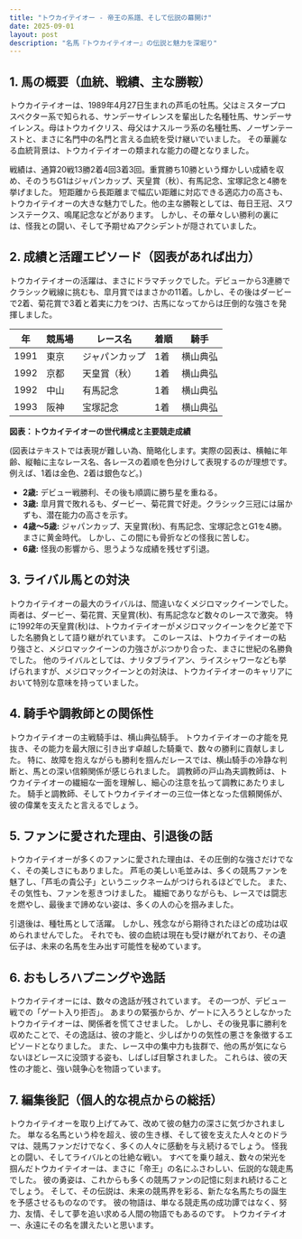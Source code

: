 ```yaml
---
title: "トウカイテイオー - 帝王の系譜、そして伝説の幕開け"
date: 2025-09-01
layout: post
description: "名馬『トウカイテイオー』の伝説と魅力を深堀り"
---
```


## 1. 馬の概要（血統、戦績、主な勝鞍）

トウカイテイオーは、1989年4月27日生まれの芦毛の牡馬。父はミスタープロスペクター系で知られる、サンデーサイレンスを輩出した名種牡馬、サンデーサイレンス。母はトウカイクリス、母父はナスルーラ系の名種牡馬、ノーザンテーストと、まさに名門中の名門と言える血統を受け継いでいました。  その華麗なる血統背景は、トウカイテイオーの類まれな能力の礎となりました。

戦績は、通算20戦13勝2着4回3着3回。重賞勝ち10勝という輝かしい成績を収め、そのうちG1はジャパンカップ、天皇賞（秋）、有馬記念、宝塚記念と4勝を挙げました。  短距離から長距離まで幅広い距離に対応できる適応力の高さも、トウカイテイオーの大きな魅力でした。他の主な勝鞍としては、毎日王冠、スワンステークス、鳴尾記念などがあります。  しかし、その華々しい勝利の裏には、怪我との闘い、そして予期せぬアクシデントが隠されていました。


## 2. 成績と活躍エピソード（図表があれば出力）

トウカイテイオーの活躍は、まさにドラマチックでした。デビューから3連勝でクラシック戦線に挑むも、皐月賞ではまさかの11着。しかし、その後はダービーで2着、菊花賞で3着と着実に力をつけ、古馬になってからは圧倒的な強さを発揮しました。

| 年 | 競馬場 | レース名 | 着順 | 騎手 |
|---|---|---|---|---|
| 1991 | 東京 | ジャパンカップ | 1着 | 横山典弘 |
| 1992 | 京都 | 天皇賞（秋） | 1着 | 横山典弘 |
| 1992 | 中山 | 有馬記念 | 1着 | 横山典弘 |
| 1993 | 阪神 | 宝塚記念 | 1着 | 横山典弘 |


**図表：トウカイテイオーの世代構成と主要競走成績**

(図表はテキストでは表現が難しい為、簡略化します。実際の図表は、横軸に年齢、縦軸に主なレース名、各レースの着順を色分けして表現するのが理想です。例えば、1着は金色、2着は銀色など。)

* **2歳:**  デビュー戦勝利、その後も順調に勝ち星を重ねる。
* **3歳:**  皐月賞で敗れるも、ダービー、菊花賞で好走。クラシック三冠には届かずも、潜在能力の高さを示す。
* **4歳～5歳:**  ジャパンカップ、天皇賞(秋)、有馬記念、宝塚記念とG1を4勝。まさに黄金時代。  しかし、この間にも骨折などの怪我に苦しむ。
* **6歳:**  怪我の影響から、思うような成績を残せず引退。


## 3. ライバル馬との対決

トウカイテイオーの最大のライバルは、間違いなくメジロマックイーンでした。両者は、ダービー、菊花賞、天皇賞(秋)、有馬記念など数々のレースで激突。  特に1992年の天皇賞(秋)は、トウカイテイオーがメジロマックイーンをクビ差で下した名勝負として語り継がれています。  このレースは、トウカイテイオーの粘り強さと、メジロマックイーンの力強さがぶつかり合った、まさに世紀の名勝負でした。  他のライバルとしては、ナリタブライアン、ライスシャワーなども挙げられますが、メジロマックイーンとの対決は、トウカイテイオーのキャリアにおいて特別な意味を持っていました。


## 4. 騎手や調教師との関係性

トウカイテイオーの主戦騎手は、横山典弘騎手。  トウカイテイオーの才能を見抜き、その能力を最大限に引き出す卓越した騎乗で、数々の勝利に貢献しました。  特に、故障を抱えながらも勝利を掴んだレースでは、横山騎手の冷静な判断と、馬との深い信頼関係が感じられました。  調教師の戸山為夫調教師は、トウカイテイオーの繊細な一面を理解し、細心の注意を払って調教にあたりました。  騎手と調教師、そしてトウカイテイオーの三位一体となった信頼関係が、彼の偉業を支えたと言えるでしょう。


## 5. ファンに愛された理由、引退後の話

トウカイテイオーが多くのファンに愛された理由は、その圧倒的な強さだけでなく、その美しさにもありました。  芦毛の美しい毛並みは、多くの競馬ファンを魅了し、「芦毛の貴公子」というニックネームがつけられるほどでした。  また、その気性も、ファンを惹きつけました。  繊細でありながらも、レースでは闘志を燃やし、最後まで諦めない姿は、多くの人の心を掴みました。

引退後は、種牡馬として活躍。  しかし、残念ながら期待されたほどの成功は収められませんでした。  それでも、彼の血統は現在も受け継がれており、その遺伝子は、未来の名馬を生み出す可能性を秘めています。


## 6. おもしろハプニングや逸話

トウカイテイオーには、数々の逸話が残されています。  その一つが、デビュー戦での「ゲート入り拒否」。  あまりの緊張からか、ゲートに入ろうとしなかったトウカイテイオーは、関係者を慌てさせました。  しかし、その後見事に勝利を収めたことで、その逸話は、彼の才能と、少しばかりの気性の悪さを象徴するエピソードとなりました。  また、レース中の集中力も抜群で、他の馬が気にならないほどレースに没頭する姿も、しばしば目撃されました。  これらは、彼の天性の才能と、強い競争心を物語っています。


## 7. 編集後記（個人的な視点からの総括）

トウカイテイオーを取り上げてみて、改めて彼の魅力の深さに気づかされました。  単なる名馬という枠を超え、彼の生き様、そして彼を支えた人々とのドラマは、競馬ファンだけでなく、多くの人々に感動を与え続けるでしょう。  怪我との闘い、そしてライバルとの壮絶な戦い。  すべてを乗り越え、数々の栄光を掴んだトウカイテイオーは、まさに「帝王」の名にふさわしい、伝説的な競走馬でした。  彼の勇姿は、これからも多くの競馬ファンの記憶に刻まれ続けることでしょう。  そして、その伝説は、未来の競馬界を彩る、新たな名馬たちの誕生を予感させるものなのです。  彼の物語は、単なる競走馬の成功譚ではなく、努力、友情、そして夢を追い求める人間の物語でもあるのです。  トウカイテイオー、永遠にその名を讃えたいと思います。
